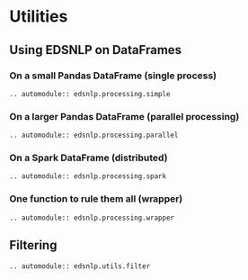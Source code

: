 # Utilities

## Using EDSNLP on DataFrames

### On a small Pandas DataFrame (single process)
```{eval-rst}
.. automodule:: edsnlp.processing.simple
```

### On a larger Pandas DataFrame (parallel processing)
```{eval-rst}
.. automodule:: edsnlp.processing.parallel
```

### On a Spark DataFrame (distributed)
```{eval-rst}
.. automodule:: edsnlp.processing.spark
```
### One function to rule them all (wrapper)
```{eval-rst}
.. automodule:: edsnlp.processing.wrapper
```

## Filtering

```{eval-rst}
.. automodule:: edsnlp.utils.filter
```
